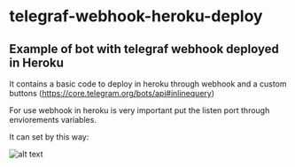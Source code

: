 # telegraf-webhook-heroku-deploy

## Example of bot with telegraf webhook deployed in Heroku

It contains a basic code to deploy in heroku through webhook and a custom buttons (https://core.telegram.org/bots/api#inlinequery)



For use webhook in heroku is very important put the listen port through enviorements variables.

It can set by this way:

  ![alt text](https://github.com/pookdeveloper/telegraf-webhook-heroku-deploy/blob/master/Capture.PNG)


